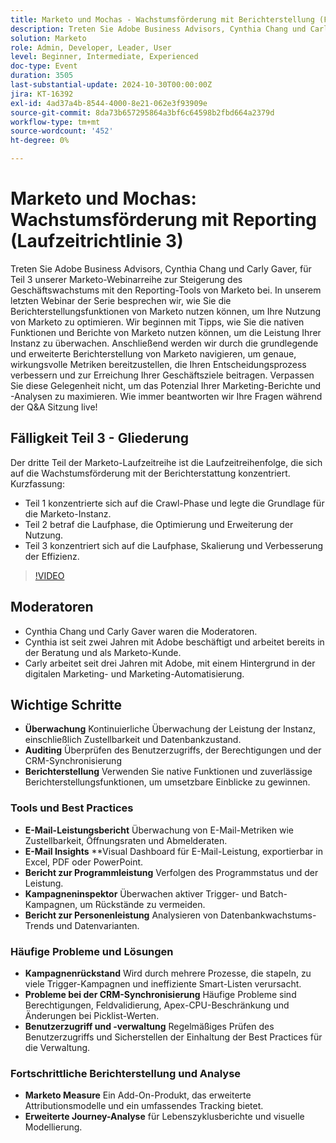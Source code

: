 ```yaml
---
title: Marketo und Mochas - Wachstumsförderung mit Berichterstellung (Fälligkeit Pt 3)
description: Treten Sie Adobe Business Advisors, Cynthia Chang und Carly Gaver, bei, um Teil 3 der Marketo-Webinarreihe zur Reife von Unternehmen zu erfahren, wie Sie mit Live-Q&A die Reporting-Tools von Marketo nutzen können, um das Geschäftswachstum zu steigern, die Leistung zu überwachen und wirkungsvolle Metriken bereitzustellen.
solution: Marketo
role: Admin, Developer, Leader, User
level: Beginner, Intermediate, Experienced
doc-type: Event
duration: 3505
last-substantial-update: 2024-10-30T00:00:00Z
jira: KT-16392
exl-id: 4ad37a4b-8544-4000-8e21-062e3f93909e
source-git-commit: 8da73b657295864a3bf6c64598b2fbd664a2379d
workflow-type: tm+mt
source-wordcount: '452'
ht-degree: 0%

---
```


# Marketo und Mochas: Wachstumsförderung mit Reporting (Laufzeitrichtlinie 3)

Treten Sie Adobe Business Advisors, Cynthia Chang und Carly Gaver, für Teil 3 unserer Marketo-Webinarreihe zur Steigerung des Geschäftswachstums mit den Reporting-Tools von Marketo bei. In unserem letzten Webinar der Serie besprechen wir, wie Sie die Berichterstellungsfunktionen von Marketo nutzen können, um Ihre Nutzung von Marketo zu optimieren. Wir beginnen mit Tipps, wie Sie die nativen Funktionen und Berichte von Marketo nutzen können, um die Leistung Ihrer Instanz zu überwachen. Anschließend werden wir durch die grundlegende und erweiterte Berichterstellung von Marketo navigieren, um genaue, wirkungsvolle Metriken bereitzustellen, die Ihren Entscheidungsprozess verbessern und zur Erreichung Ihrer Geschäftsziele beitragen. Verpassen Sie diese Gelegenheit nicht, um das Potenzial Ihrer Marketing-Berichte und -Analysen zu maximieren. Wie immer beantworten wir Ihre Fragen während der Q&amp;A Sitzung live!

## Fälligkeit Teil 3 - Gliederung

Der dritte Teil der Marketo-Laufzeitreihe ist die Laufzeitreihenfolge, die sich auf die Wachstumsförderung mit der Berichterstattung konzentriert. Kurzfassung:

* Teil 1 konzentrierte sich auf die Crawl-Phase und legte die Grundlage für die Marketo-Instanz.
* Teil 2 betraf die Laufphase, die Optimierung und Erweiterung der Nutzung.
* Teil 3 konzentriert sich auf die Laufphase, Skalierung und Verbesserung der Effizienz.

>[!VIDEO](https://video.tv.adobe.com/v/3435407/?learn=on)

## Moderatoren

* Cynthia Chang und Carly Gaver waren die Moderatoren.
* Cynthia ist seit zwei Jahren mit Adobe beschäftigt und arbeitet bereits in der Beratung und als Marketo-Kunde.
* Carly arbeitet seit drei Jahren mit Adobe, mit einem Hintergrund in der digitalen Marketing- und Marketing-Automatisierung.

## Wichtige Schritte

* **Überwachung** Kontinuierliche Überwachung der Leistung der Instanz, einschließlich Zustellbarkeit und Datenbankzustand.
* **Auditing** Überprüfen des Benutzerzugriffs, der Berechtigungen und der CRM-Synchronisierung
* **Berichterstellung** Verwenden Sie native Funktionen und zuverlässige Berichterstellungsfunktionen, um umsetzbare Einblicke zu gewinnen.

### Tools und Best Practices

* **E-Mail-Leistungsbericht** Überwachung von E-Mail-Metriken wie Zustellbarkeit, Öffnungsraten und Abmelderaten.
* **E-Mail Insights** **Visual Dashboard für E-Mail-Leistung, exportierbar in Excel, PDF oder PowerPoint.
* **Bericht zur Programmleistung** Verfolgen des Programmstatus und der Leistung.
* **Kampagneninspektor** Überwachen aktiver Trigger- und Batch-Kampagnen, um Rückstände zu vermeiden.
* **Bericht zur Personenleistung** Analysieren von Datenbankwachstums-Trends und Datenvarianten.

### Häufige Probleme und Lösungen

* **Kampagnenrückstand** Wird durch mehrere Prozesse, die stapeln, zu viele Trigger-Kampagnen und ineffiziente Smart-Listen verursacht.
* **Probleme bei der CRM-Synchronisierung** Häufige Probleme sind Berechtigungen, Feldvalidierung, Apex-CPU-Beschränkung und Änderungen bei Picklist-Werten.
* **Benutzerzugriff und -verwaltung** Regelmäßiges Prüfen des Benutzerzugriffs und Sicherstellen der Einhaltung der Best Practices für die Verwaltung.

### Fortschrittliche Berichterstellung und Analyse

* **Marketo Measure** Ein Add-On-Produkt, das erweiterte Attributionsmodelle und ein umfassendes Tracking bietet.
* **Erweiterte Journey-Analyse** für Lebenszyklusberichte und visuelle Modellierung.
